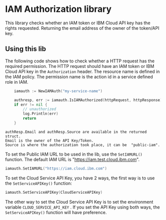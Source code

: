 # IAM Authorization library

This library checks whether an IAM token or IBM Cloud API key has the rights requested. Returning the email address of the owner of the token/API key. 

## Using this lib

The following code shows how to check whether a HTTP request has the required permission. The HTTP request should have an IAM token or IBM Cloud API key in the `Authorization` header. The resource name is defined in the IAM policy. The permission name is the action id in a service defined role in IAM. 

``` go
	iamauth := NewIAMAuth("my-service-name")

	authresp, err := iamauth.IsIAMAuthorized(httpRequest, httpResponse)
	if err != nil {
		// unauthorized
		log.Println(err)
		return
	}
```

	
	authResp.Email and authResp.Source are available in the returned struct.
	Email is the owner of the API Key/Token.
	Source is where the authorization took place, it can be  "public-iam".

To set the Public IAM URL to be used in the lib, use the `SetIAMURL()` function. 
The default IAM URL is "https://iam.test.cloud.ibm.com". 

``` go
iamauth.SetIAMURL("https://iam.cloud.ibm.com")
```

To set the Cloud Service API Key, you have 2 ways, the first way is to use the `SetServiceAPIKey()` function:

``` go
iamauth.SetServiceAPIKey(CloudServiceAPIKey)
```

The other way to set the Cloud Service API Key is to set the environment variable `CLOUD_SERVICE_API_KEY` . 
If you set the API Key using both ways, the `SetServiceAPIKey()` function will have preference. 


